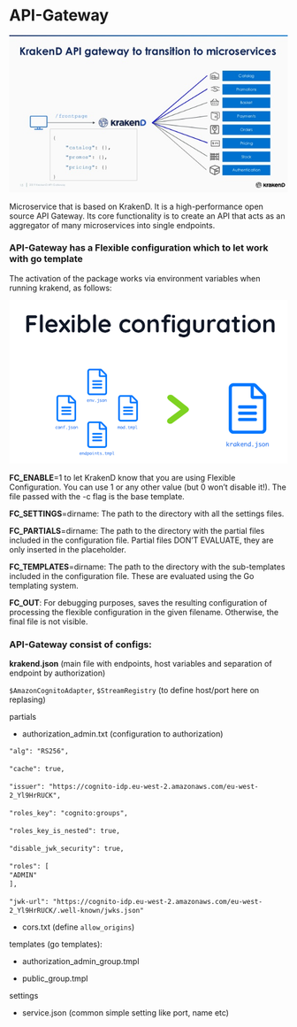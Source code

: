 # API-Gateway

![KrakenD.jpg](KrakenD.jpg)

Microservice that is based on KrakenD.
It is a high-performance open source API Gateway. Its core functionality is to create an API that acts
as an aggregator of many microservices into single endpoints.

### **API-Gateway has a Flexible configuration which to let work with go template**

The activation of the package works via environment variables when running krakend, as follows:

![flexible.png](flexible.png)

**FC_ENABLE**=1 to let KrakenD know that you are using Flexible Configuration. You can use 1 or any other value (but 0 won’t disable it!). The file passed with the -c flag is the base template.

**FC_SETTINGS**=dirname: The path to the directory with all the settings files.

**FC_PARTIALS**=dirname: The path to the directory with the partial files included in the configuration file. Partial files DON’T EVALUATE, they are only inserted in the placeholder.

**FC_TEMPLATES**=dirname: The path to the directory with the sub-templates included in the configuration file. These are evaluated using the Go templating system.

**FC_OUT**: For debugging purposes, saves the resulting configuration of processing the flexible configuration in the given filename. Otherwise, the final file is not visible.

### API-Gateway consist of configs:

**krakend.json** (main file with endpoints, host variables and separation of endpoint by authorization)

`$AmazonCognitoAdapter`, `$StreamRegistry` (to define host/port here on replasing)

partials

* authorization_admin.txt (configuration to authorization)

```
"alg": "RS256",

"cache": true,

"issuer": "https://cognito-idp.eu-west-2.amazonaws.com/eu-west-2_Yl9HrRUCK",

"roles_key": "cognito:groups",

"roles_key_is_nested": true,

"disable_jwk_security": true,

"roles": [
"ADMIN"
],

"jwk-url": "https://cognito-idp.eu-west-2.amazonaws.com/eu-west-2_Yl9HrRUCK/.well-known/jwks.json"
```
* cors.txt (define `allow_origins`)

templates (go templates):

* authorization_admin_group.tmpl

* public_group.tmpl

settings

* service.json (common simple setting like port, name etc)